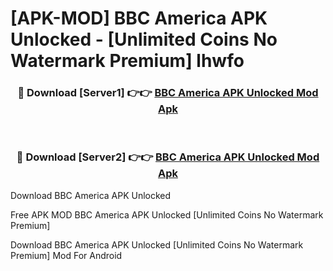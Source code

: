 # [APK-MOD] BBC America APK Unlocked - [Unlimited Coins No Watermark Premium] lhwfo



<div align="center">
<h3>🔴 Download [Server1] 👉👉 <a href="https://momento.my/?title=BBC_America_APK_Unlocked">BBC America APK Unlocked Mod Apk</a></h3><br>

<h3>🔴 Download [Server2] 👉👉 <a href="https://momento.my/?title=BBC_America_APK_Unlocked">BBC America APK Unlocked Mod Apk</a></h3>
</div>



Download BBC America APK Unlocked 

Free APK MOD BBC America APK Unlocked [Unlimited Coins No Watermark Premium]

Download BBC America APK Unlocked [Unlimited Coins No Watermark Premium] Mod For Android
